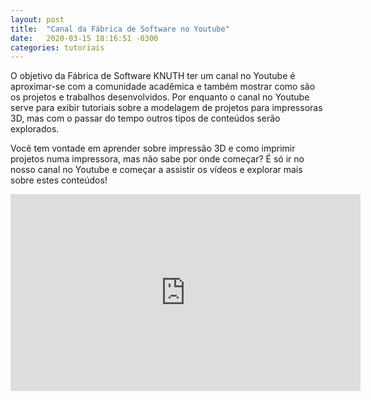 ```yaml
---
layout: post
title:  "Canal da Fábrica de Software no Youtube"
date:   2020-03-15 18:16:51 -0300
categories: tutoriais
---
```


O objetivo da Fábrica de Software KNUTH ter um canal no Youtube é aproximar-se com a comunidade acadêmica e também
mostrar como são os projetos e trabalhos desenvolvidos. Por enquanto o canal no Youtube serve para exibir tutoriais 
sobre a modelagem de projetos para impressoras 3D, mas com o passar do tempo outros tipos de conteúdos serão explorados.

Você tem vontade em aprender sobre impressão 3D e como imprimir projetos numa impressora, mas não sabe por onde começar? 
É só ir no nosso canal no Youtube e começar a assistir os vídeos e explorar mais sobre estes conteúdos!

<iframe width="560" height="315" src="https://www.youtube.com/embed/pmfufZs0zo8" frameborder="0" allow="accelerometer; autoplay; encrypted-media; gyroscope; picture-in-picture" allowfullscreen></iframe>
